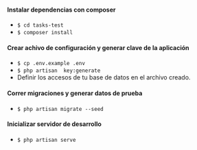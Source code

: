 #### Instalar dependencias con composer
- `$ cd tasks-test`
- `$ composer install`

#### Crear achivo de configuración y generar clave de la aplicación
- `$ cp .env.example .env`
- `$ php artisan  key:generate`
- Definir los accesos de tu base de datos en el archivo creado.

#### Correr migraciones y generar datos de prueba
- `$ php artisan migrate --seed`

#### Inicializar servidor de desarrollo
 - `$ php artisan serve`
